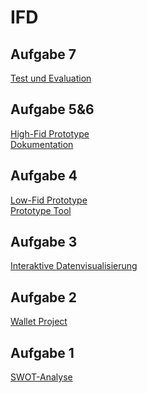 # IFD
## Aufgabe 7
<a href="https://github.com/boerena/IFD/blob/main/Test%20Prototyp.pdf"> Test und Evaluation </a>

## Aufgabe 5&6
<a href="https://xd.adobe.com/view/3d99caa1-297c-4b6f-8825-497d803a6198-68ca/"> High-Fid Prototype </a> <br>
<a href="https://github.com/boerena/IFD/blob/main/High%20Fid%20Prototyp.pdf"> Dokumentation </a>

## Aufgabe 4
<a href="https://github.com/boerena/IFD/blob/main/Low-Fid%20Prototype.pdf"> Low-Fid Prototype </a> <br>
<a href="https://github.com/boerena/IFD/blob/main/SKETCH_Rena_Böhringer.pdf"> Prototype Tool </a>

## Aufgabe 3
<a href="https://github.com/boerena/IFD/blob/main/Interaktive%20Datenvisualisierung1.pdf"> Interaktive Datenvisualisierung </a>

## Aufgabe 2
<a href="https://github.com/boerena/IFD/blob/main/Prototype1.pdf"> Wallet Project </a>

## Aufgabe 1
<a href="https://github.com/boerena/IFD/blob/main/Interface%20Design.png"> SWOT-Analyse </a>



